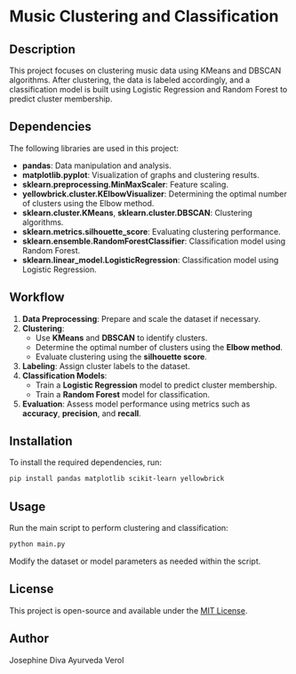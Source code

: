 # Music Clustering and Classification

## Description
This project focuses on clustering music data using KMeans and DBSCAN algorithms. After clustering, the data is labeled accordingly, and a classification model is built using Logistic Regression and Random Forest to predict cluster membership.

## Dependencies
The following libraries are used in this project:
- **pandas**: Data manipulation and analysis.
- **matplotlib.pyplot**: Visualization of graphs and clustering results.
- **sklearn.preprocessing.MinMaxScaler**: Feature scaling.
- **yellowbrick.cluster.KElbowVisualizer**: Determining the optimal number of clusters using the Elbow method.
- **sklearn.cluster.KMeans**, **sklearn.cluster.DBSCAN**: Clustering algorithms.
- **sklearn.metrics.silhouette_score**: Evaluating clustering performance.
- **sklearn.ensemble.RandomForestClassifier**: Classification model using Random Forest.
- **sklearn.linear_model.LogisticRegression**: Classification model using Logistic Regression.

## Workflow
1. **Data Preprocessing**: Prepare and scale the dataset if necessary.
2. **Clustering**:
   - Use **KMeans** and **DBSCAN** to identify clusters.
   - Determine the optimal number of clusters using the **Elbow method**.
   - Evaluate clustering using the **silhouette score**.
3. **Labeling**: Assign cluster labels to the dataset.
4. **Classification Models**:
   - Train a **Logistic Regression** model to predict cluster membership.
   - Train a **Random Forest** model for classification.
5. **Evaluation**: Assess model performance using metrics such as **accuracy**, **precision**, and **recall**.

## Installation
To install the required dependencies, run:
```sh
pip install pandas matplotlib scikit-learn yellowbrick
```

## Usage
Run the main script to perform clustering and classification:
```sh
python main.py
```
Modify the dataset or model parameters as needed within the script.

## License
This project is open-source and available under the [MIT License](LICENSE).

## Author
Josephine Diva Ayurveda Verol
